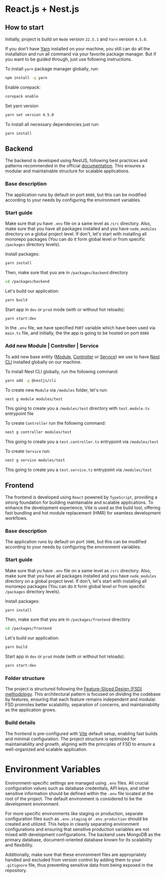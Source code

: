 # React.js + Nest.js

## How to start
Initially, project is build on `Node` version `22.5.1` and `Yarn` version `4.5.0`.

If you don't have [Yarn](https://yarnpkg.com) installed on your machine, you still can do all the installation and run all command via your favorite package manager. But if you want to be guided through, just use following instructions.

To install `yarn` package manager globally, run:
```bash
npm install -g yarn
```
Enable corepack:
```bash
corepack enable
```
Set yarn version
```bash
yarn set version 4.5.0
```
To install all necessary dependencies just run:
```bash
yarn install
```

## Backend
The backend is developed using NestJS, following best practices and patterns recommended in the official [documentation](https://docs.nestjs.com). This ensures a modular and maintainable structure for scalable applications.

### Base description
The application runs by default on port `8080`, but this can be modified according to your needs by configuring the environment variables.

### Start guide
Make sure that yu have `.env` file on a same level as `/src` directory. Also, make sure that you have all packages installed and you have `node_modules` directory on a global project level. If don't, let's start with installing all monorepo packages (You can do it form global level or from specific `/packages` directory levels).

Install packages:
```bash
yarn install
```
Then, make sure that yuo are in `/packages/backend` directory
```bash
cd /packages/backend
```
Let's build our application:
```bash
yarn build
```
Start app in `dev` or `prod` mode (with or without hot reloads):
```bash
yarn start:dev
```
In the `.env` file, we have specified `PORT` variable which have been used via `main.ts` file, and initially, the the app is going to be hosted on port `8080`

### Add new Module | Controller | Service
To add new base entity ([Module](https://docs.nestjs.com/modules), [Controller](https://docs.nestjs.com/controllers) or [Service](https://docs.nestjs.com/providers#services)) we use to have [Nest CLI](https://docs.nestjs.com/cli/overview) installed globally on our machine.

To install Nest CLI globally, run the following command:
```bash
yarn add -g @nestjs/cli
```
To create new `Module` via `/modules` folder, let's run:
```bash
nest g module modules/test
``` 
This going to create you a `/modules/test` directory with `test.module.ts` entrypoint file

To create `Controller` run the following command:
```bash
nest g controller modules/test
```
This going to create you a `test.controller.ts` entrypoint via `/modules/test`

To create `Service` run:
```bash
nest g service modules/test
```
This going to create you a `test.service.ts` entrypoint via `/modules/test`
## Frontend
The frontend is developed using `React` powered by `TypeScript`, providing a strong foundation for building maintainable and scalable applications. To enhance the development experience, Vite is used as the build tool, offering fast bundling and hot module replacement (HMR) for seamless development workflows.

### Base description
The application runs by default on port `3000`, but this can be modified according to your needs by configuring the environment variables.

### Start guide
Make sure that yu have `.env` file on a same level as `/src` directory. Also, make sure that you have all packages installed and you have `node_modules` directory on a global project level. If don't, let's start with installing all monorepo packages (You can do it form global level or from specific `/packages` directory levels).

Install packages:
```bash
yarn install
```
Then, make sure that you are in `/packages/frontend` directory
```bash
cd /packages/frontend
```
Let's build our application:
```bash
yarn build
```
Start app in `dev` or `prod` mode (with or without hot reloads):
```bash
yarn start:dev
```

### Folder structure
The project is structured following the [Feature-Sliced Design (FSD) methodology](https://feature-sliced.design/docs/get-started/overview). This architectural pattern is focused on dividing the codebase by features, ensuring that each feature remains independent and modular. FSD promotes better scalability, separation of concerns, and maintainability as the application grows.

### Build details
The frontend is pre-configured with [Vite](https://vite.dev) default setup, enabling fast builds and minimal configuration. The project structure is optimized for maintainability and growth, aligning with the principles of FSD to ensure a well-organized and scalable application.

# Environment Variables
Environment-specific settings are managed using `.env` files. All crucial configuration values such as database credentials, API keys, and other sensitive information should be defined within the `.env` file located at the root of the project. The default environment is considered to be the development environment.

For more specific environments like staging or production, separate configuration files such as `.env.staging` or `.env.production` should be created and utilized. This helps in cleanly separating environment configurations and ensuring that sensitive production variables are not mixed with development configurations. The backend uses MongoDB as the primary database, document-oriented database known for its scalability and flexibility.

Additionally, make sure that these environment files are appropriately handled and excluded from version control by adding them to your `.gitignore` file, thus preventing sensitive data from being exposed in the repository.

